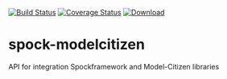 [![Build Status](https://travis-ci.org/nikolaylagutko/spock-modelcitizen.svg?branch=master)](https://travis-ci.org/nikolaylagutko/spock-modelcitizen) [![Coverage Status](https://coveralls.io/repos/nikolaylagutko/spock-modelcitizen/badge.svg?branch=master)](https://coveralls.io/r/nikolaylagutko/spock-modelcitizen?branch=master) [![Download](https://api.bintray.com/packages/nikolaylagutko/spock-extensions/spock-modelcitizen/images/download.svg) ](https://bintray.com/nikolaylagutko/spock-extensions/c/_latestVersion)

# spock-modelcitizen
API for integration Spockframework and Model-Citizen libraries
